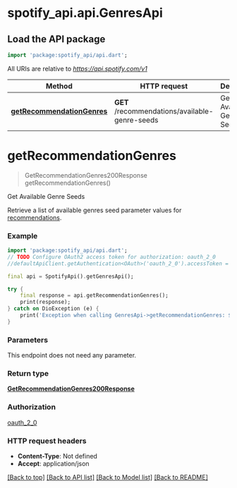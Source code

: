 # spotify_api.api.GenresApi

## Load the API package
```dart
import 'package:spotify_api/api.dart';
```

All URIs are relative to *https://api.spotify.com/v1*

Method | HTTP request | Description
------------- | ------------- | -------------
[**getRecommendationGenres**](GenresApi.md#getrecommendationgenres) | **GET** /recommendations/available-genre-seeds | Get Available Genre Seeds 


# **getRecommendationGenres**
> GetRecommendationGenres200Response getRecommendationGenres()

Get Available Genre Seeds 

Retrieve a list of available genres seed parameter values for [recommendations](/documentation/web-api/reference/get-recommendations). 

### Example
```dart
import 'package:spotify_api/api.dart';
// TODO Configure OAuth2 access token for authorization: oauth_2_0
//defaultApiClient.getAuthentication<OAuth>('oauth_2_0').accessToken = 'YOUR_ACCESS_TOKEN';

final api = SpotifyApi().getGenresApi();

try {
    final response = api.getRecommendationGenres();
    print(response);
} catch on DioException (e) {
    print('Exception when calling GenresApi->getRecommendationGenres: $e\n');
}
```

### Parameters
This endpoint does not need any parameter.

### Return type

[**GetRecommendationGenres200Response**](GetRecommendationGenres200Response.md)

### Authorization

[oauth_2_0](../README.md#oauth_2_0)

### HTTP request headers

 - **Content-Type**: Not defined
 - **Accept**: application/json

[[Back to top]](#) [[Back to API list]](../README.md#documentation-for-api-endpoints) [[Back to Model list]](../README.md#documentation-for-models) [[Back to README]](../README.md)

